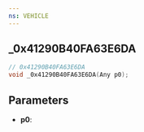 ```yaml
---
ns: VEHICLE
---
```

## _0x41290B40FA63E6DA

```c
// 0x41290B40FA63E6DA
void _0x41290B40FA63E6DA(Any p0);
```


## Parameters
* **p0**: 

